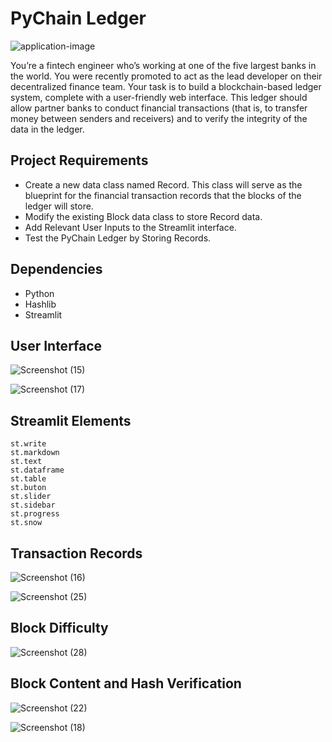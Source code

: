 # PyChain Ledger

![application-image](https://user-images.githubusercontent.com/95597283/167297226-97e72806-ad26-4b4f-b4bf-a83a0a83d07a.png)

You’re a fintech engineer who’s working at one of the five largest banks in the world. You were recently promoted to act as the lead developer on their decentralized finance team. Your task is to build a blockchain-based ledger system, complete with a user-friendly web interface. This ledger should allow partner banks to conduct financial transactions (that is, to transfer money between senders and receivers) and to verify the integrity of the data in the ledger.

## Project Requirements 

* Create a new data class named Record. This class will serve as the blueprint for the financial transaction records that the blocks of the ledger will store.
* Modify the existing Block data class to store Record data.
* Add Relevant User Inputs to the Streamlit interface.
* Test the PyChain Ledger by Storing Records.

## Dependencies

* Python 
* Hashlib
* Streamlit 

## User Interface

![Screenshot (15)](https://user-images.githubusercontent.com/95597283/167300917-f40a3274-9b01-496e-9f4d-a0e8f5714594.png)

![Screenshot (17)](https://user-images.githubusercontent.com/95597283/167301201-07aade7f-9b2e-4f1e-8645-6b18a8273ef3.png)

## Streamlit Elements
```
st.write
st.markdown
st.text
st.dataframe
st.table
st.buton
st.slider
st.sidebar
st.progress
st.snow
```
## Transaction Records

![Screenshot (16)](https://user-images.githubusercontent.com/95597283/167300995-3bd7aeb6-1173-46b8-b772-69760653514f.png)

![Screenshot (25)](https://user-images.githubusercontent.com/95597283/167301040-2f981638-2bf6-4b1d-bf8c-57c74d32545c.png)

## Block Difficulty

![Screenshot (28)](https://user-images.githubusercontent.com/95597283/167314328-2fc5a32a-6449-4e87-82cc-8f236cfb5305.png)

## Block Content and Hash Verification

![Screenshot (22)](https://user-images.githubusercontent.com/95597283/167314479-4110e1c2-3f49-4439-8bf1-ec580541aace.png)

![Screenshot (18)](https://user-images.githubusercontent.com/95597283/167314496-0e3e7108-292e-4f64-be19-1d465d4ca6a9.png)

